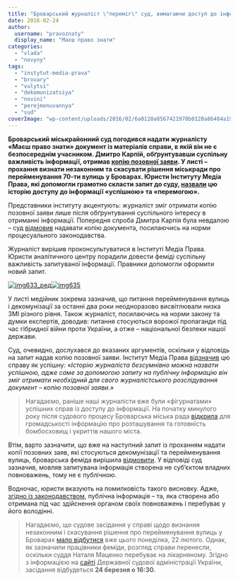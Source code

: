 ```yaml
---
title: "Броварський журналіст \"переміг\" суд, вимагаючи доступ до інформації"
date: 2016-02-24
author: 
  username: "pravoznaty"
  display_name: "Маєш право знати"
categories: 
  - "vlada"
  - "novyny"
tags: 
  - "instytut-media-prava"
  - "brovary"
  - "vulytsi"
  - "dekomunizatsiya"
  - "novini"
  - "perejmenuvannya"
  - "sud"
coverImage: "wp-content/uploads/2016/02/6a0120a8567421970b0120a86484a1970b-800wi.jpg"
---
```


**Броварський міськрайонний суд погодився надати журналісту «Маєш право знати» документ із матеріалів справи, в якій він не є безпосереднім учасником. Дмитро Карпій, обґрунтувавши суспільну важливість інформації, отримав [копію позовної заяви](https://www.slideshare.net/DmytroKarpiy/ss-58336854). У листі – прохання визнати незаконним та скасувати рішення міськради про перейменування 70-ти вулиць у Броварах. Юристи Інституту Медіа Права, які допомогли грамотно скласти запит до суду, [назвали](http://medialaw.org.ua/news/zhurnalist-otrymav-kopiyu-sudovogo-pozovu/) цю історію доступу до інформації «успішною» та «перемогою».**

Представники інституту акцентують: журналіст зміг отримати копію позовної заяви лише після обґрунтування суспільного інтересу в отриманні інформації. Попередня спроба Дмитра Карпія була невдалою – суд [відмовив](https://www.slideshare.net/DmytroKarpiy/18012016-58375358) надавати копію документа, посилаючись на норми процесуального законодавства.

Журналіст вирішив проконсультуватися в Інституті Медіа Права. Юристи аналітичного центру порадили довести феміді суспільну важливість запитуваної інформації. Правники допомогли оформити новий запит.

[![img633_ред](https://mpz.brovary.org/wp-content/uploads/2016/02/img633_red.jpg)](https://mpz.brovary.org/wp-content/uploads/2016/02/img633_red.jpg)[![img635](https://mpz.brovary.org/wp-content/uploads/2016/02/img635.jpg)](https://mpz.brovary.org/wp-content/uploads/2016/02/img635.jpg)

У листі медійник зокрема зазначив, що питання перейменування вулиць і декомунізації за останні два роки неодноразово висвітлювали низка ЗМІ різного рівня. Також журналіст, посилаючись на норми закону та думки експертів, доводив: питання стосуються ворожої пропаганди під час гібридної війни проти України, а отже – національної безпеки нашої держави.

Суд, очевидно, дослухався до вказаних аргументів, оскільки у відповідь на запит надав копію позовної заяви. Інститут Медіа Права [відзначив](http://medialaw.org.ua/news/zhurnalist-otrymav-kopiyu-sudovogo-pozovu-zavdyaky-nadanym-konsultatsiyam-instytutu-media-prava/) цю справу як успішну: «_Історію журналіста безсумнівно можна назвати успішною, адже саме за допомогою запиту на публічну інформацію він зміг отримати необхідний для свого журналістського розслідування документ – копію позовної заяви._»

> Нагадаємо, раніше наші журналісти вже були «фігурнатами» успішних справ із доступу до інформації. На початку минулого року після судового процесу Броварська міська рада [відкрила](https://mpz.brovary.org/miskrada-nadala-povnu-zagalnu-informatsiyu-pro-bomboshovishha-brovariv/) для громадськості інформацію про розташування та готовність бомбосховищ і укриттів нашого міста.

Втім, варто зазначити, що вже на наступний запит із проханням надати копії позовних заяв, які стосуються декомунізації та перейменування вулиць, броварська феміда вирішила [відмовити](https://www.slideshare.net/DmytroKarpiy/2015-58337525). У відповіді суд зазначив, мовляв запитувана інформація створена не суб’єктом владних повноважень, тому не є публічною.

Водночас, юристи вказують на помилковість такого висновку. Адже, [згідно із законодавством](http://zakon2.rada.gov.ua/laws/show/2939-17), публічна інформація – та, яка створена або отримана під час здійснення органом своїх повноважень і перебуває у його володінні.

> Нагадаємо, що судове засідання у справі щодо визнання незаконним і скасування рішення про перейменування вулиць у Броварах [мало відбутися](https://mpz.brovary.org/anons-22-lyutogo-vidbudetsya-sud-proty-perejmenuvannya-vulyts-u-brovarah/) вже цього понеділка, 22 лютого. Однак, як зазначили працівники феміди, розгляд справи перенесли, оскільки суддя Наталя Маценко перебуває на лікарняному. Згідно з інформацією на [сайті](http://br.ko.court.gov.ua/sud1007/csz/) Державної судової адміністрації України, засідання відбудеться **24 березня о 16:30.**
